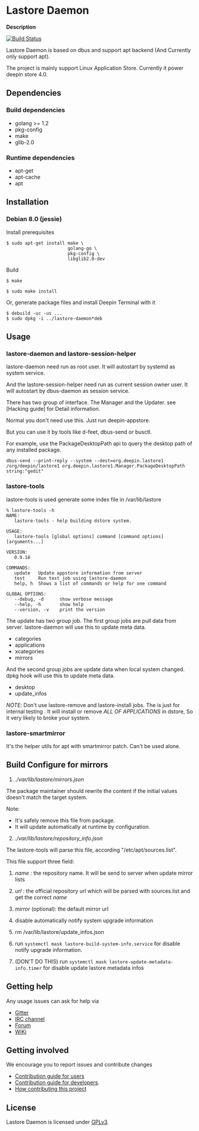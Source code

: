 # Lastore Daemon

**Description**

[![Build Status](https://ci.deepin.io/job/lastore-daemon/badge/icon)](https://ci.deepin.io/job/lastore-daemon)

Lastore Daemon is based on dbus and support apt backend (And Currently only support apt).

The project is mainly support Linux Application Store. Currently it power deepin store 4.0.

## Dependencies

### Build dependencies
- golang >= 1.2
- pkg-config
- make
- glib-2.0

### Runtime dependencies
- apt-get
- apt-cache
- apt

## Installation

### Debian 8.0 (jessie)

Install prerequisites
```
$ sudo apt-get install make \
                       golang-go \
                       pkg-config \
                       libglib2.0-dev
```

Build
```
$ make
```

```
$ sudo make install
```

Or, generate package files and install Deepin Terminal with it
```
$ debuild -uc -us ...
$ sudo dpkg -i ../lastore-daemon*deb
```

## Usage

### lastore-daemon and lastore-session-helper

lastore-daemon need run as root user. It will autostart by systemd
as system service.

And the lastore-session-helper need run as current session owner user.
It will autostart by dbus-daemon as session service.

There has two group of interface.
The Manager and the Updater. see [Hacking guide] for Detail information.

Normal you don't need use this. Just run deepin-appstore.

But you can use it by tools like d-feet, dbus-send or busctl.

For example, use the PackageDesktopPath api to query the desktop path of
any installed package.

```
dbus-send --print-reply --system --dest=org.deepin.lastore1 /org/deepin/lastore1 org.deepin.lastore1.Manager.PackageDesktopPath string:"gedit"
```

### lastore-tools
lastore-tools is used generate some index file in /var/lib/lastore
```
% lastore-tools -h
NAME:
   lastore-tools - help building dstore system.

USAGE:
   lastore-tools [global options] command [command options] [arguments...]

VERSION:
   0.9.18

COMMANDS:
   update	Update appstore information from server
   test		Run test job using lastore-daemon
   help, h	Shows a list of commands or help for one command

GLOBAL OPTIONS:
   --debug, -d		show verbose message
   --help, -h		show help
   --version, -v	print the version
```

The update has two group job.
The first group jobs are pull data from server. lastore-daemon will use this to update meta data.
- categories
- applications
- xcategories
- mirrors

And the second group jobs are update data when local system changed. dpkg hook will use this to update meta data.
- desktop
- update_infos

*NOTE*: Don't use lastore-remove and lastore-install jobs. The is just for internal testing .
It will install or remove  *ALL OF APPLICATIONS* in dstore, So it very likely to broke your system.


### lastore-smartmirror
It's the helper utils for apt with smartmirror patch. Can't be used alone.

## Build Configure for mirrors

1. _./var/lib/lastore/mirrors.json_

  The package maintainer should rewrite the content if the initial values
  doesn't match the target system.

  Note:
  - It's safely remove this file from package.
  - It will update automatically at runtime by configuration.


2. _./var/lib/lastore/repository\_info.json_

  The lastore-tools will parse this file, according "/etc/apt/sources.list".

  This file support three field:
  1. *name* : the repository name. It will be send to server when update mirror lists
  2. *url* : the official repository url which will be parsed with sources.list and get the correct *name*
  3. *mirror* (optional): the default mirror url


3. disable automatically notify system upgrade information
  1. rm /var/lib/lastore/update_infos.json
  2. run `systemctl mask lastore-build-system-info.service` for disable notify upgrade information.
  2. (DON'T DO THIS) run `systemctl mask lastore-update-metadata-info.timer` for disable update lastore metadata infos


## Getting help

Any usage issues can ask for help via

* [Gitter](https://gitter.im/orgs/linuxdeepin/rooms)
* [IRC channel](https://webchat.freenode.net/?channels=deepin)
* [Forum](https://bbs.deepin.org)
* [WiKi](http://wiki.deepin.org/)

## Getting involved

We encourage you to report issues and contribute changes

* [Contribution guide for users](http://wiki.deepin.org/index.php?title=Contribution_Guidelines_for_Users)
* [Contribution guide for developers](http://wiki.deepin.org/index.php?title=Contribution_Guidelines_for_Developers).
* [How contributing this project](HACKING.org)

## License

Lastore Daemon is licensed under [GPLv3](LICENSE).
